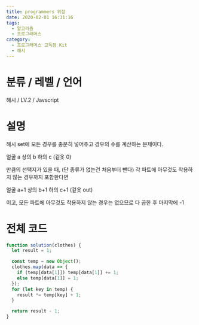 ```yaml
---
title: programmers 위장
date: 2020-02-01 16:31:16
tags:
  - 알고리즘
  - 프로그래머스
category:
  - 프로그래머스 고득점 Kit
  - 해시
---
```


# 분류 / 레벨 / 언어

해시 / LV.2 / Javscript

# 설명

해시 set에 모든 경우를 충분히 넣어주고
경우의 수를 계산하는 문제이다.

얼굴 a
상의 b
하의 c
(겉옷 0)

만큼의 선택지가 있을 때, (단 종류가 없는건 처음부터 뺀다)
각 파트에 아무것도 착용하지 않는 경우까지 포함한다면

얼굴 a+1
상의 b+1
하의 c+1
(겉옷 out)

이고,
모든 파트에 아무것도 착용하지 않는 경우는 없으므로
다 곱한 후 마지막에 -1

# 전체 코드

```javascript
function solution(clothes) {
  let result = 1;

  const temp = new Object();
  clothes.map(data => {
    if (temp[data[1]]) temp[data[1]] += 1;
    else temp[data[1]] = 1;
  });
  for (let key in temp) {
    result *= temp[key] + 1;
  }

  return result - 1;
}
```
